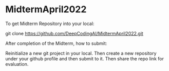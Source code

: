 # MidtermApril2022

To get Midterm Repository into your local:

git clone https://github.com/DeepCodingAI/MidtermApril2022.git

After completion of the Midterm, how to submit:

Reinitialize a new git project in your local. Then create a new repository under your github profile and then submit to it. Then share the repo link for evaluation.

